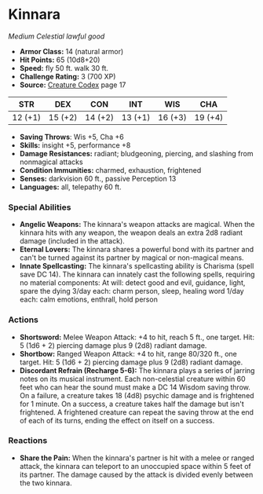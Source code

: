 # Kinnara

*Medium* *Celestial* *lawful good*

- **Armor Class:** 14 (natural armor)
- **Hit Points:** 65 (10d8+20)
- **Speed:** fly 50 ft. walk 30 ft.
- **Challenge Rating:** 3 (700 XP)
- **Source:** [Creature Codex](https://koboldpress.com/kpstore/product/creature-codex-for-5th-edition-dnd) page 17

| STR | DEX | CON | INT | WIS | CHA |
| --- | --- | --- | --- | --- | --- |
| 12 (+1) | 15 (+2) | 14 (+2) | 13 (+1) | 16 (+3) | 19 (+4) |

- **Saving Throws**: Wis +5, Cha +6
- **Skills:** insight +5, performance +8
- **Damage Resistances:** radiant; bludgeoning, piercing, and slashing from nonmagical attacks
- **Condition Immunities:** charmed, exhaustion, frightened
- **Senses:** darkvision 60 ft., passive Perception 13
- **Languages:** all, telepathy 60 ft.

### Special Abilities

- **Angelic Weapons:** The kinnara's weapon attacks are magical. When the kinnara hits with any weapon, the weapon deals an extra 2d8 radiant damage (included in the attack).
- **Eternal Lovers:** The kinnara shares a powerful bond with its partner and can't be turned against its partner by magical or non-magical means.
- **Innate Spellcasting:** The kinnara's spellcasting ability is Charisma (spell save DC 14). The kinnara can innately cast the following spells, requiring no material components:
At will: detect good and evil, guidance, light, spare the dying
3/day each: charm person, sleep, healing word
1/day each: calm emotions, enthrall, hold person

### Actions

- **Shortsword:** Melee Weapon Attack: +4 to hit, reach 5 ft., one target. Hit: 5 (1d6 + 2) piercing damage plus 9 (2d8) radiant damage.
- **Shortbow:** Ranged Weapon Attack: +4 to hit, range 80/320 ft., one target. Hit: 5 (1d6 + 2) piercing damage plus 9 (2d8) radiant damage.
- **Discordant Refrain (Recharge 5-6):** The kinnara plays a series of jarring notes on its musical instrument. Each non-celestial creature within 60 feet who can hear the sound must make a DC 14 Wisdom saving throw. On a failure, a creature takes 18 (4d8) psychic damage and is frightened for 1 minute. On a success, a creature takes half the damage but isn't frightened. A frightened creature can repeat the saving throw at the end of each of its turns, ending the effect on itself on a success.

### Reactions

- **Share the Pain:** When the kinnara's partner is hit with a melee or ranged attack, the kinnara can teleport to an unoccupied space within 5 feet of its partner. The damage caused by the attack is divided evenly between the two kinnara.



